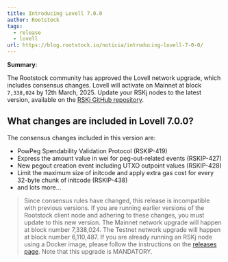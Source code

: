 ```yaml
---
title: Introducing Lovell 7.0.0
author: Rootstock
tags:
  - release
  - lovell
url: https://blog.rootstock.io/noticia/introducing-lovell-7-0-0/
---
```


**Summary**:

The Rootstock community has approved the Lovell network upgrade, which includes consensus changes. Lovell will activate on Mainnet at block `7,338,024` by 12th March, 2025. Update your RSKj nodes to the latest version, available on the [RSKj GitHub repository](https://blog.rootstock.io/noticia/introducing-lovell-7-0-0/).

## What changes are included in Lovell 7.0.0?

The consensus changes included in this version are:

- PowPeg Spendability Validation Protocol (RSKIP-419)
- Express the amount value in wei for peg-out-related events (RSKIP-427)
- New pegout creation event including UTXO outpoint values (RSKIP-428)
- Limit the maximum size of initcode and apply extra gas cost for every 32-byte chunk of initcode (RSKIP-438)
- and lots more...

> Since consensus rules have changed, this release is incompatible with previous versions. If you are running earlier versions of the Rootstock client node and adhering to these changes, you must update to this new version. The Mainnet network upgrade will happen at block number 7,338,024. The Testnet network upgrade will happen at block number 6,110,487. If you are already running an RSKj node using a Docker image, please follow the instructions on the [releases page](https://github.com/rsksmart/rskj/releases). Note that this upgrade is MANDATORY.